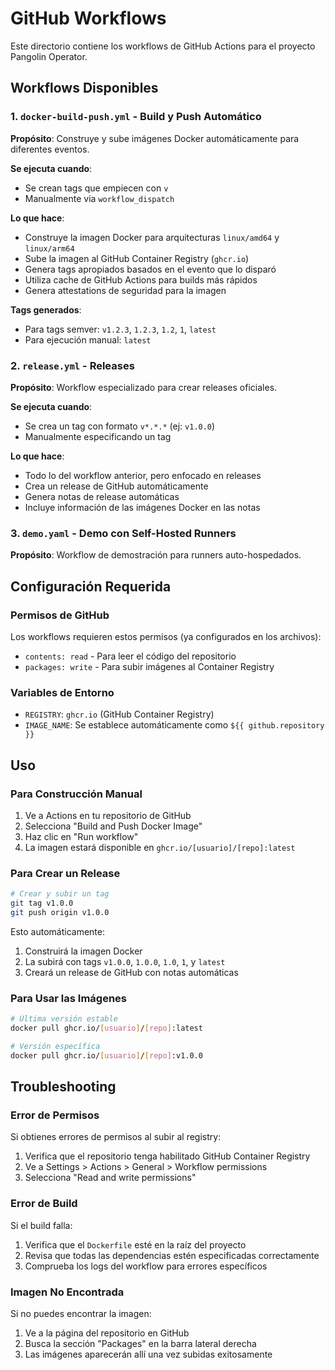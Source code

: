 # GitHub Workflows

Este directorio contiene los workflows de GitHub Actions para el proyecto Pangolin Operator.

## Workflows Disponibles

### 1. `docker-build-push.yml` - Build y Push Automático

**Propósito**: Construye y sube imágenes Docker automáticamente para diferentes eventos.

**Se ejecuta cuando**:
- Se crean tags que empiecen con `v`
- Manualmente via `workflow_dispatch`

**Lo que hace**:
- Construye la imagen Docker para arquitecturas `linux/amd64` y `linux/arm64`
- Sube la imagen al GitHub Container Registry (`ghcr.io`)
- Genera tags apropiados basados en el evento que lo disparó
- Utiliza cache de GitHub Actions para builds más rápidos
- Genera attestations de seguridad para la imagen

**Tags generados**:
- Para tags semver: `v1.2.3`, `1.2.3`, `1.2`, `1`, `latest`
- Para ejecución manual: `latest`

### 2. `release.yml` - Releases

**Propósito**: Workflow especializado para crear releases oficiales.

**Se ejecuta cuando**:
- Se crea un tag con formato `v*.*.*` (ej: `v1.0.0`)
- Manualmente especificando un tag

**Lo que hace**:
- Todo lo del workflow anterior, pero enfocado en releases
- Crea un release de GitHub automáticamente
- Genera notas de release automáticas
- Incluye información de las imágenes Docker en las notas

### 3. `demo.yaml` - Demo con Self-Hosted Runners

**Propósito**: Workflow de demostración para runners auto-hospedados.

## Configuración Requerida

### Permisos de GitHub

Los workflows requieren estos permisos (ya configurados en los archivos):
- `contents: read` - Para leer el código del repositorio
- `packages: write` - Para subir imágenes al Container Registry

### Variables de Entorno

- `REGISTRY`: `ghcr.io` (GitHub Container Registry)
- `IMAGE_NAME`: Se establece automáticamente como `${{ github.repository }}`

## Uso

### Para Construcción Manual

1. Ve a Actions en tu repositorio de GitHub
2. Selecciona "Build and Push Docker Image"
3. Haz clic en "Run workflow"
4. La imagen estará disponible en `ghcr.io/[usuario]/[repo]:latest`

### Para Crear un Release

```bash
# Crear y subir un tag
git tag v1.0.0
git push origin v1.0.0
```

Esto automáticamente:
1. Construirá la imagen Docker
2. La subirá con tags `v1.0.0`, `1.0.0`, `1.0`, `1`, y `latest`
3. Creará un release de GitHub con notas automáticas

### Para Usar las Imágenes

```bash
# Última versión estable
docker pull ghcr.io/[usuario]/[repo]:latest

# Versión específica
docker pull ghcr.io/[usuario]/[repo]:v1.0.0
```

## Troubleshooting

### Error de Permisos

Si obtienes errores de permisos al subir al registry:

1. Verifica que el repositorio tenga habilitado GitHub Container Registry
2. Ve a Settings > Actions > General > Workflow permissions
3. Selecciona "Read and write permissions"

### Error de Build

Si el build falla:

1. Verifica que el `Dockerfile` esté en la raíz del proyecto
2. Revisa que todas las dependencias estén especificadas correctamente
3. Comprueba los logs del workflow para errores específicos

### Imagen No Encontrada

Si no puedes encontrar la imagen:

1. Ve a la página del repositorio en GitHub
2. Busca la sección "Packages" en la barra lateral derecha
3. Las imágenes aparecerán allí una vez subidas exitosamente
